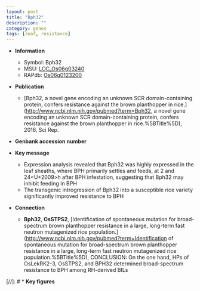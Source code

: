 ```yaml
---
layout: post
title: "Bph32"
description: ""
category: genes
tags: [leaf, resistance]
---
```


* **Information**  
    + Symbol: Bph32  
    + MSU: [LOC_Os06g03240](http://rice.uga.edu/cgi-bin/ORF_infopage.cgi?orf=LOC_Os06g03240)  
    + RAPdb: [Os06g0123200](http://rapdb.dna.affrc.go.jp/viewer/gbrowse_details/irgsp1?name=Os06g0123200)  

* **Publication**  
    + [Bph32, a novel gene encoding an unknown SCR domain-containing protein, confers resistance against the brown planthopper in rice.](http://www.ncbi.nlm.nih.gov/pubmed?term=Bph32, a novel gene encoding an unknown SCR domain-containing protein, confers resistance against the brown planthopper in rice.%5BTitle%5D), 2016, Sci Rep.

* **Genbank accession number**  

* **Key message**  
    + Expression analysis revealed that Bph32 was highly expressed in the leaf sheaths, where BPH primarily settles and feeds, at 2 and 24<U+2009>h after BPH infestation, suggesting that Bph32 may inhibit feeding in BPH
    + The transgenic introgression of Bph32 into a susceptible rice variety significantly improved resistance to BPH

* **Connection**  
    + __Bph32__, __OsSTPS2__, [Identification of spontaneous mutation for broad-spectrum brown planthopper resistance in a large, long-term fast neutron mutagenized rice population.](http://www.ncbi.nlm.nih.gov/pubmed?term=Identification of spontaneous mutation for broad-spectrum brown planthopper resistance in a large, long-term fast neutron mutagenized rice population.%5BTitle%5D),  CONCLUSION: On the one hand, HPs of OsLekRK2-3, OsSTPS2, and BPH32 determined broad-spectrum resistance to BPH among RH-derived BILs

[//]: # * **Key figures**  


